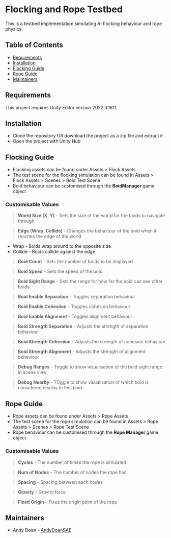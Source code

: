 # Flocking and Rope Testbed

This is a testbed implementation simulating AI flocking behaviour and rope physics.


## Table of Contents

- [Requirements](https://github.com/AndyDoanSAE/Flocking-and-Rope-GPG213/#requirements)
- [Installation](https://github.com/AndyDoanSAE/Flocking-and-Rope-GPG213/#installation)
- [Flocking Guide](https://github.com/AndyDoanSAE/Flocking-and-Rope-GPG213/#flocking-guide)
- [Rope Guide](https://github.com/AndyDoanSAE/Flocking-and-Rope-GPG213/#rope-guide)
- [Maintainers](https://github.com/AndyDoanSAE/Flocking-and-Rope-GPG213/#maintainers)


## Requirements
This project requires Unity Editor version 2022.3.16f1.


## Installation
- Clone the repository OR download the project as a zip file and extract it
- Open the project with Unity Hub


## Flocking Guide

- Flocking assets can be found under Assets > Flock Assets
- The test scene for the flocking simulation can be found in Assets > Flock Assets > Scenes > Boid Test Scene
- Boid behaviour can be customised through the **BoidManager** game object

### Customisable Values
> **World Size (X, Y)** - Sets the size of the world for the boids to navigate through

> **Edge (Wrap, Collide)** - Changes the behaviour of the boid when it reaches the edge of the world
- Wrap - Boids wrap around to the opposite side
- Collide - Boids collide against the edge

> **Boid Count** - Sets the number of boids to be displayed

> **Boid Speed** - Sets the speed of the boid

> **Boid Sight Range** - Sets the range for how far the boid can see other boids

> **Boid Enable Separation** - Toggles separation behaviour

> **Boid Enable Cohesiion** - Toggles cohesion behaviour

> **Boid Enable Alignment** - Toggles alignment behaviour

> **Boid Strength Separation** - Adjusts the strength of separation behaviour

> **Boid Strength Cohesiion** - Adjusts the strength of cohesion behaviour

> **Boid Strength Alignment** - Adjusts the strength of alignment behaviour

> **Debug Ranges** - Toggle to show visualisation of the boid sight range in scene view

> **Debug Nearby** - TOggle to show visualisation of which boid is considered nearby to this boid


## Rope Guide

- Rope assets can be found under Assets > Rope Assets
- The test scene for the rope simulation can be found in Assets > Rope Assets > Scenes > Rope Test Scene
- Rope behaviour can be customised through the **Rope Manager** game object

### Customisable Values

> **Cycles** - The number of times the rope is simulated

> **Num of Nodes** - The number of nodes the rope has

> **Spacing** - Spacing between each nodes

> **Gravity** - Gravity force

> **Fixed Origin** - Fixes the origin point of the rope


## Maintainers
- Andy Doan - [AndyDoanSAE](https://github.com/AndyDoanSAE)
